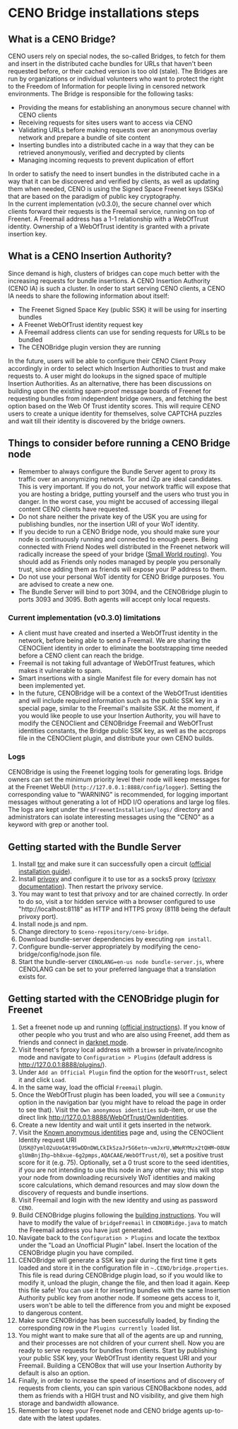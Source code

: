 # CENO Bridge installations steps

## What is a CENO Bridge?
CENO users rely on special nodes, the so-called Bridges, to fetch for them and insert in the
distributed cache bundles for URLs that haven't been requested before, or their cached version
is too old (stale). The Bridges are run by organizations or individual volunteers who want to
protect the right to the Freedom of Information for people living in censored network environments.
The Bridge is responsible for the following tasks:

  * Providing the means for establishing an anonymous secure channel with CENO clients
  * Receiving requests for sites users want to access via CENO
  * Validating URLs before making requests over an anonymous overlay network and prepare a bundle of site content
  * Inserting bundles into a distributed cache in a way that they can be retrieved anonymously, verified and decrypted by clients
  * Managing incoming requests to prevent duplication of effort

In order to satisfy the need to insert bundles in the distributed cache in a way that it can
be discovered and verified by clients, as well as updating them when needed, CENO is using the
Signed Space Freenet keys (SSKs) that are based on the paradigm of public key cryptography.  
In the current implementation (v0.3.0), the secure channel over which clients forward their
requests is the Freemail service, running on top of Freenet. A Freemail address has a 1-1
relationship with a WebOfTrust identity. Ownership of a WebOfTrust identity is granted with a
private insertion key.


## What is a CENO Insertion Authority?
Since demand is high, clusters of bridges can cope much better with the increasing requests
for bundle insertions. A CENO Insertion Authority (CENO IA) is such a cluster. In order to
start serving CENO clients, a CENO IA needs to share the following information about itself:

  * The Freenet Signed Space Key (public SSK) it will be using for inserting bundles
  * A Freenet WebOfTrust identity request key
  * A Freemail address clients can use for sending requests for URLs to be bundled
  * The CENOBridge plugin version they are running

In the future, users will be able to configure their CENO Client Proxy accordingly in order
to select which Insertion Authorities to trust and make requests to. A user might do lookups
in the signed space of multiple Insertion Authorities. As an alternative, there has been
discussions on building upon the existing spam-proof message boards of Freenet for
requesting bundles from independent bridge owners, and fetching the best option based on
the Web Of Trust identity scores. This will require CENO users to create a unique identity
for themselves, solve CAPTCHA puzzles and wait till their identity is discovered by the
bridge owners.


## Things to consider before running a CENO Bridge node
  * Remember to always configure the Bundle Server agent to proxy its traffic over an
    anonymizing network. Tor and i2p are ideal candidates. This is very important. If
    you do not, your network traffic will expose that you are hosting a bridge, putting
    yourself and the users who trust you in danger. In the worst case, you might be accused of
    accessing illegal content CENO clients have requested.
  * Do not share neither the private key of the USK you are using for publishing bundles,
    nor the insertion URI of your WoT identity.
  * If you decide to run a CENO Bridge node, you should make sure your node is continuously
    running and connected to enough peers. Being connected with Friend Nodes well distributed
    in the Freenet network will radically increase the speed of your bridge
    ([Small World routing](https://wiki.freenetproject.org/Small-world_topology)).
    You should add as Friends only nodes managed by people you personally trust, since adding
    them as friends will expose your IP address to them.
  * Do not use your personal WoT identity for CENO Bridge purposes. You are advised to create a new one.
  * The Bundle Server will bind to port 3094, and the CENOBridge plugin to ports 3093 and 3095.
    Both agents will accept only local requests.


### Current implementation (v0.3.0) limitations
  * A client must have created and inserted a WebOfTrust identity in the network, before being
    able to send a Freemail. We are sharing the CENOClient identity in order to eliminate the
    bootstrapping time needed before a CENO client can reach the bridge.
  * Freemail is not taking full advantage of WebOfTrust features, which makes it vulnerable to spam.
  * Smart insertions with a single Manifest file for every domain has not been implemented yet.
  * In the future, CENOBridge will be a context of the WebOfTrust identities and will include
    required information such as the public SSK key in a special page, similar to the Freemail's
    mailsite SSK. At the moment, if you would like people to use your Insertion Authority, you will have
    to modify the CENOClient and CENOBridge Freemail and WebOfTrust identities constants, the Bridge public
    SSK key, as well as the accprops file in the CENOClient plugin, and distribute your own CENO builds.


### Logs
CENOBridge is using the Freenet logging tools for generating logs. Bridge owners can set the minimum
priority level their node will keep messages for at the Freenet WebUI (`http://127.0.0.1:8888/config/logger`).
Setting the corresponding value to "WARNING" is recommended, for logging important messages without generating
a lot of HDD I/O operations and large log files. The logs are kept under the `$FreenetInstallation/logs/`
directory and administrators can isolate interesting messages using the "CENO" as a keyword with grep or
another tool.


## Getting started with the Bundle Server
  1. Install [tor](https://www.torproject.org/) and make sure it can successfully open a circuit ([official installation guide](https://www.torproject.org/docs/installguide.html.en)).
  2. Install [privoxy](http://www.privoxy.org/) and configure it to use tor as a socks5 proxy ([privoxy documentation](http://www.privoxy.org/faq/misc.html#TOR)). Then restart the privoxy service.
  3. You may want to test that privoxy and tor are chained correctly. In order to do so, visit a tor hidden service with a browser configured to use "http://localhost:8118" as HTTP and HTTPS proxy (8118 being the default privoxy port).
  4. Install node.js and npm.
  5. Change directory to `$ceno-repository/ceno-bridge`.
  6. Download bundle-server dependencies by executing `npm install`.
  7. Configure bundle-server appropriately by modifying the ceno-bridge/config/node.json file.
  8. Start the bundle-server `CENOLANG=en-us node bundle-server.js`, where CENOLANG can be set to your preferred language that a translation exists for.


## Getting started with the CENOBridge plugin for Freenet
  1. Set a freenet node up and running
   ([official instructions](https://freenetproject.org/install.html)).
   If you know of other people who you trust and who are also using Freenet, add them as friends and connect
   in [darknet mode](https://freenetproject.org/connect.html).
  2. Visit freenet's fproxy local address with a browser in private/incognito mode and navigate to
   `Configuration > Plugins` (default address is http://127.0.0.1:8888/plugins/).
  3. Under `Add an Official Plugin` find the option for the `WebOfTrust`, select it and click `Load`.
  4. In the same way, load the official `Freemail` plugin.
  5. Once the WebOfTrust plugin has been loaded, you will see a `Community` option in the navigation bar
   (you might have to reload the page in order to see that). Visit the `Own anonymous identities` sub-item,
   or use the direct link http://127.0.0.1:8888/WebOfTrust/OwnIdentities.
  6. Create a new Identity and wait until it gets inserted in the network.
  7. Visit the [Known anonymous identities](http://127.0.0.1:8888/WebOfTrust/KnownIdentities) page and, using
   the CENOClient Identity request URI
   (`USK@7ymlO2uUoGAt9SwDDnDWLCkIkSzaJr5G6etn~vmJxrU,WMeRYMzx2tQHM~O8UWglUmBnjIhp~bh8xue-6g2pmps,AQACAAE/WebOfTrust/0`),
   set a positive trust score for it (e.g. 75). Optionally, set a 0 trust score to the seed identities, if you are
   not intending to use this node in any other way; this will stop your node from downloading recursively WoT
   identities and making score calculations, which demand resources and may slow down the discovery of requests
   and bundle insertions.
  7. Visit Freemail and login with the new identity and using as password `CENO`.
  8. Build CENOBridge plugins following the
   [building instructions](https://github.com/equalitie/ceno/blob/master/ceno-freenet/README.building.md).
   You will have to modify the value of `bridgeFreemail` in `CENOBRidge.java` to match the Freemail address you
   have just generated.
  9. Navigate back to the `Configuration > Plugins` and locate the textbox under the "Load an Unofficial Plugin" label.
   Insert the location of the CENOBridge plugin you have compiled.
  10. CENOBridge will generate a SSK key pair during the first time it gets loaded and store it in the configuration file
   in `~.CENO/bridge.properties`. This file is read during CENOBridge plugin load, so if you would like to modify it,
   unload the plugin, change the file, and then load it again. Keep this file safe! You can use it for inserting bundles
   with the same Insertion Authority public key from another node. If someone gets access to it, users won't be able to
   tell the difference from you and might be exposed to dangerous content.
  11. Make sure CENOBridge has been successfully loaded, by finding the corresponding row in the
   `Plugins currently loaded` list.
  12. You might want to make sure that all of the agents are up and running, and their processes are not children of
  your current shell. Now you are ready to serve requests for bundles from clients. Start by publishing your public
  SSK key, your WebOfTrust identity request URI and your Freemail. Building a CENOBox that will use your Insertion
  Authority by default is also an option.
  13. Finally, in order to increase the speed of insertions and of discovery of requests from clients, you can spin
  various CENOBackbone nodes, add them as friends with a HIGH trust and NO visibility, and give them high storage
  and bandwidth allowance.
  14. Remember to keep your Freenet node and CENO bridge agents up-to-date with the latest updates.
